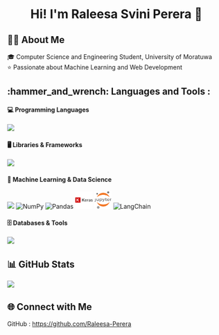 <div id="header" align="center">
  <h1> Hi! I'm Raleesa Svini Perera 👋</h1>
</div>

<div>

<h2>👩‍💻 About Me </h2>
<p>🎓 Computer Science and Engineering Student, University of Moratuwa</br>
⭐ Passionate about Machine Learning and Web Development</p>
</div>

<h2> :hammer_and_wrench: Languages and Tools :</h2>

<h4>💻 Programming Languages</h4>
<div>
  <img src="https://skillicons.dev/icons?i=python,java,cpp,html,css,javascript&perline=6" />
</div>

<h4>🖥️ Libraries & Frameworks</h4>
<div>
  <img src="https://skillicons.dev/icons?i=react,nextjs,nodejs,fastapi&perline=6" />
</div>

<h4>🤖 Machine Learning & Data Science</h4>
<div>
  <!-- skillicons-supported -->
  <img src="https://skillicons.dev/icons?i=sklearn,tensorflow,pytorch&perline=6" />
  
  <!-- missing from skillicons -->
  <img src="https://raw.githubusercontent.com/numpy/numpy/main/branding/logo/primary/numpylogo.svg" width="40" title="NumPy" />
  <img src="https://raw.githubusercontent.com/pandas-dev/pandas/main/web/pandas/static/img/pandas_mark.svg" width="40" title="Pandas" />
  <img src="https://github.com/devicons/devicon/blob/master/icons/keras/keras-original-wordmark.svg" width="40" title="Keras" />
  <img src="https://github.com/devicons/devicon/blob/master/icons/jupyter/jupyter-original-wordmark.svg" width="40" title="Jupyter Notebooks" />
  
  <!-- custom icons -->
  <img src="https://avatars.githubusercontent.com/u/126733545?s=200&v=4" width="40" title="LangChain" />
  
</div>

<h4>🗄️ Databases & Tools</h4>
<div>
  <img src="https://skillicons.dev/icons?i=mysql,mongodb,git,docker&perline=6" />
</div>



 
</div>




<h2>📊 GitHub Stats</h2>
<p>
  <img src="https://github-readme-stats.vercel.app/api?username=Raleesa-Perera&show_icons=true&theme=tokyonight" width="48%">
</p>


<h2>🌐 Connect with Me </h2>

<p>GitHub : <a href="https://github.com/Raleesa-Perera" target="_blank">https://github.com/Raleesa-Perera</a></p>



